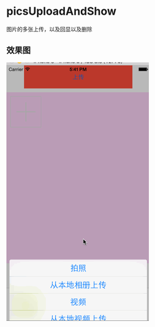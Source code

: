 # picsUploadAndShow
图片的多张上传，以及回显以及删除

## <a id="效果图"></a>效果图

![效果图描述](http://github.com/easyhaipi/picsUploadAndShow/raw/master/uploadPics.gif)
  

